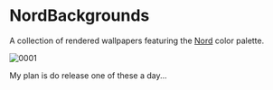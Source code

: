 # NordBackgrounds
A collection of rendered wallpapers featuring the [Nord](https://www.nordtheme.com/) color palette.

![0001](4k/0001.png)

My plan is do release one of these a day...